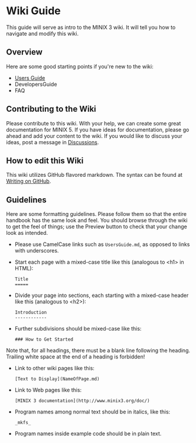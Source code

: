 Wiki Guide
==========

This guide will serve as intro to the MINIX 3 wiki. It will tell you how to navigate and modify this wiki.


Overview
--------

Here are some good starting points if you're new to the wiki:

* [Users Guide](UsersGuide.md)
* DevelopersGuide
* FAQ


Contributing to the Wiki
------------------------

Please contribute to this wiki.
With your help, we can create some great documentation for MINIX 5.
If you have ideas for documentation, please go ahead and add your content to the wiki.
If you would like to discuss your ideas, post a message in [Discussions](https://github.com/minimum-viable-product/minix/discussions).


How to edit this Wiki
---------------------

This wiki utilizes GitHub flavored markdown.
The syntax can be found at [Writing on GitHub](https://docs.github.com/en/get-started/writing-on-github).


Guidelines
----------

Here are some formatting guidelines.
Please follow them so that the entire handbook has the same look and feel.
You should browse through the wiki to get the feel of things; use the Preview button to check that your change look as intended.

* Please use CamelCase links such as `UsersGuide.md`, as opposed to links with underscores.

* Start each page with a mixed-case title like this (analogous to \<h1> in HTML):

      Title
      =====

* Divide your page into sections, each starting with a mixed-case header like this (analogous to \<h2>):

      Introduction
      ------------

* Further subdivisions should be mixed-case like this:

      ### How to Get Started

Note that, for all headings, there must be a blank line following the heading.
Trailing white space at the end of a heading is forbidden!

* Link to other wiki pages like this:

      [Text to Display](NameOfPage.md)

* Link to Web pages like this:

      [MINIX 3 documentation](http://www.minix3.org/doc/)

* Program names among normal text should be in italics, like this:

      _mkfs_

* Program names inside example code should be in plain text.
